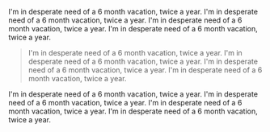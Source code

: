 I'm in desperate need of a 6 month vacation, twice a year. I'm in desperate need of a 6 month vacation, twice a year. I'm in desperate need of a 6 month vacation, twice a year. I'm in desperate need of a 6 month vacation, twice a year.

> I'm in desperate need of a 6 month vacation, twice a year. I'm in desperate need of a 6 month vacation, twice a year. I'm in desperate need of a 6 month vacation, twice a year. I'm in desperate need of a 6 month vacation, twice a year.

I'm in desperate need of a 6 month vacation, twice a year. I'm in desperate need of a 6 month vacation, twice a year. I'm in desperate need of a 6 month vacation, twice a year. I'm in desperate need of a 6 month vacation, twice a year.
